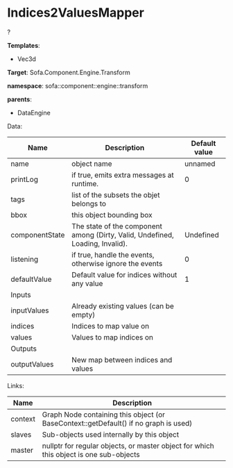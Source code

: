# Indices2ValuesMapper

?


__Templates__:

- Vec3d

__Target__: Sofa.Component.Engine.Transform

__namespace__: sofa::component::engine::transform

__parents__: 

- DataEngine

Data: 

<table>
<thead>
    <tr>
        <th>Name</th>
        <th>Description</th>
        <th>Default value</th>
    </tr>
</thead>
<tbody>
	<tr>
		<td>name</td>
		<td>
object name
</td>
		<td>unnamed</td>
	</tr>
	<tr>
		<td>printLog</td>
		<td>
if true, emits extra messages at runtime.
</td>
		<td>0</td>
	</tr>
	<tr>
		<td>tags</td>
		<td>
list of the subsets the objet belongs to
</td>
		<td></td>
	</tr>
	<tr>
		<td>bbox</td>
		<td>
this object bounding box
</td>
		<td></td>
	</tr>
	<tr>
		<td>componentState</td>
		<td>
The state of the component among (Dirty, Valid, Undefined, Loading, Invalid).
</td>
		<td>Undefined</td>
	</tr>
	<tr>
		<td>listening</td>
		<td>
if true, handle the events, otherwise ignore the events
</td>
		<td>0</td>
	</tr>
	<tr>
		<td>defaultValue</td>
		<td>
Default value for indices without any value
</td>
		<td>1</td>
	</tr>
	<tr>
		<td colspan="3">Inputs</td>
	</tr>
	<tr>
		<td>inputValues</td>
		<td>
Already existing values (can be empty) 
</td>
		<td></td>
	</tr>
	<tr>
		<td>indices</td>
		<td>
Indices to map value on 
</td>
		<td></td>
	</tr>
	<tr>
		<td>values</td>
		<td>
Values to map indices on 
</td>
		<td></td>
	</tr>
	<tr>
		<td colspan="3">Outputs</td>
	</tr>
	<tr>
		<td>outputValues</td>
		<td>
New map between indices and values
</td>
		<td></td>
	</tr>

</tbody>
</table>

Links: 

| Name | Description |
| ---- | ----------- |
|context|Graph Node containing this object (or BaseContext::getDefault() if no graph is used)|
|slaves|Sub-objects used internally by this object|
|master|nullptr for regular objects, or master object for which this object is one sub-objects|



